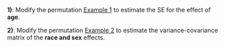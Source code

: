 **1)**: Modify the permutation [Example 1](https://github.com/gdlc/STAT_COMP/blob/master/PERMUTATION.md#example-1) to estimate the SE for the effect of **age**.

**2)**: Modify the permutation [Example 2](https://github.com/gdlc/STAT_COMP/blob/master/PERMUTATION.md#example-2) to estimate the variance-covariance matrix of the **race and sex** effects.


